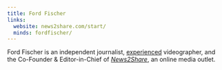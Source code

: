 ```yaml
---
title: Ford Fischer
links:
  website: news2share.com/start/
  minds: fordfischer/
---
```


Ford Fischer is an independent journalist,
[experienced](https://www.imdb.com/name/nm6336785/) videographer, and the
Co-Founder & Editor-in-Chief of
[_News2Share_](http://news2share.com/start/about-us/), an online media outlet.

